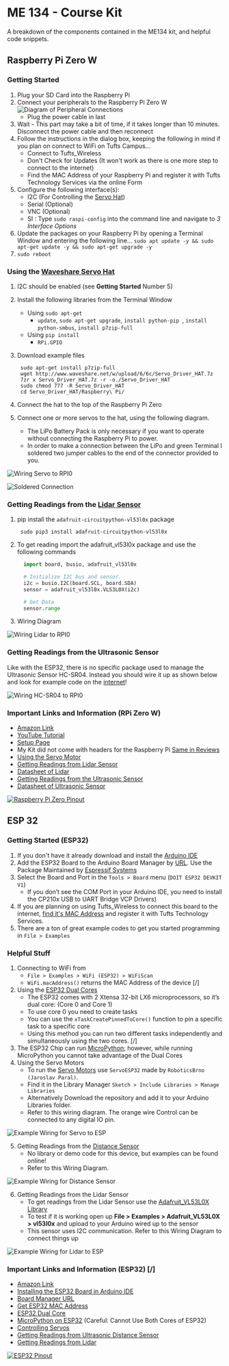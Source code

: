 # ME 134 - Course Kit

A breakdown of the components contained in the ME134 kit, and helpful code snippets.

## Raspberry Pi Zero W

### Getting Started

1. Plug your SD Card into the Raspberry Pi
2. Connect your peripherals to the Raspberry Pi Zero W ![Diagram of Peripheral Connections](./public/newDiagram.svg)
   * Plug the power cable in last
3. Wait - This part may take a bit of time, if it takes longer than 10 minutes. Disconnect the power cable and then reconnect
4. Follow the instructions in the dialog box, keeping the following in mind if you plan on connect to WiFi on Tufts Campus...
    * Connect to Tufts_Wireless
    * Don't Check for Updates (It won't work as there is one more step to connect to the internet)
    * Find the MAC Address of your Raspberry Pi and register it with Tufts Technology Services via the online Form
5. Configure the following interface(s):
    * I2C (For Controlling the [Servo Hat](https://www.waveshare.com/wiki/Servo_Driver_HAT))
    * Serial (Optional)
    * VNC (Optional)
    * SI : Type `sudo raspi-config` into the command line and navigate to *3 Interface Options*
6. Update the packages on your Raspberry Pi by opening a Terminal Window and entering the following line... `sudo apt update -y && sudo apt-get update -y && sudo apt-get upgrade -y`
7. `sudo reboot`

### Using the [Waveshare Servo Hat](https://www.waveshare.com/w/upload/1/1b/Servo_Driver_HAT_User_Manual_EN.pdf)

1. I2C should be enabled (see **Getting Started** Number 5)
2. Install the following libraries from the Terminal Window
    * Using `sudo apt-get`
      * `update`, `sudo apt-get upgrade`, `install python-pip `, `install python-smbus`, `install p7zip-full`
    * Using `pip install`
      * `RPi.GPIO`
3. Download example files

        sudo apt-get install p7zip-full
        wget http://www.waveshare.net/w/upload/6/6c/Servo_Driver_HAT.7z
        7zr x Servo_Driver_HAT.7z -r -o./Servo_Driver_HAT
        sudo chmod 777 -R Servo_Driver_HAT
        cd Servo_Driver_HAT/Raspberry\ Pi/

4. Connect the hat to the top of the Raspberry Pi Zero
5. Connect one or more servos to the hat, using the following diagram.
   * The LiPo Battery Pack is only necessary if you want to operate without connecting the Raspberry Pi to power.
   * In order to make a connection between the LiPo and green Terminal I soldered two jumper cables to the end of the connector provided to you.

![Wiring Servo to RPI0](./RPi0_W/WaveShareServoHat.svg)

![Soldered Connection](./RPi0_W/LiPo/solderedConnector.jpg)

### Getting Readings from the [Lidar Sensor](https://learn.adafruit.com/adafruit-vl53l0x-micro-lidar-distance-sensor-breakout/python-circuitpython)

1. pip install the `adafruit-circuitpython-vl53l0x` package

        sudo pip3 install adafruit-circuitpython-vl53l0x
2. To get reading import the adafruit_vl53l0x package and use the following commands

    ```python
      import board, busio, adafruit_vl53l0x

      # Initialize I2C bus and sensor.
      i2c = busio.I2C(board.SCL, board.SDA)
      sensor = adafruit_vl53l0x.VL53L0X(i2c)

      # Get Data
      sensor.range
    ```

3. Wiring Diagram
        
![Wiring Lidar to RPI0](./RPi0_W/RPI0LidarWiring_bb.svg)

### Getting Readings from the Ultrasonic Sensor

Like with the ESP32, there is no specific package used to manage the Ultrasonic Sensor HC-SR04. Instead you should wire it up as shown below and look for example code on the [internet](https://pimylifeup.com/raspberry-pi-distance-sensor/)!

![Wiring HC-SR04 to RPI0](./RPi0_W/RPI0UltrasonicWiring_bb.svg)

### Important Links and Information (RPi Zero W)

* [Amazon Link](https://www.amazon.com/Vilros-Raspberry-Starter-Power-Premium/dp/B0748MPQT4)
* [YouTube Tutorial](https://www.youtube.com/watch?v=Hdm26W9dHK0)
* [Setup Page](https://maker.pro/raspberry-pi/tutorial/how-to-get-started-with-the-raspberry-pi-zero-w)
* My Kit did not come with headers for the Raspberry Pi [Same in Reviews](https://www.amazon.com/Vilros-Raspberry-Kit-Premium-Essential-Accessories/dp/B0748NK116/ref=sr_1_5?crid=1KENGVI6UOIVY&dchild=1&keywords=pi+zero+w+kit&qid=1630359207&s=electronics&sprefix=pi+zero+w%2Celectronics%2C184&sr=1-5)
* [Using the Servo Motor](https://www.waveshare.com/w/upload/1/1b/Servo_Driver_HAT_User_Manual_EN.pdf)
* [Getting Readings from Lidar Sensor](https://learn.adafruit.com/adafruit-vl53l0x-micro-lidar-distance-sensor-breakout/python-circuitpython)
* [Datasheet of Lidar](https://cdn-learn.adafruit.com/assets/assets/000/037/547/original/en.DM00279086.pdf)
* [Getting Readings from the Ultrasonic Sensor](https://pimylifeup.com/raspberry-pi-distance-sensor/)
* [Datasheet of Ultrasonic Sensor](https://cdn.sparkfun.com/datasheets/Sensors/Proximity/HCSR04.pdf)

[![Raspberry Pi Zero Pinout](./public/raspberry-pi-pinout.png)](https://pinout.xyz/)

## ESP 32

### Getting Started (ESP32)

1. If you don't have it already download and install the [Arduino IDE](https://www.arduino.cc/en/software)
2. Add the ESP32 Board to the Arduino Board Manager by [URL](https://randomnerdtutorials.com/installing-the-esp32-board-in-arduino-ide-windows-instructions/). Use the Package Maintained by [Espressif Systems](https://dl.espressif.com/dl/package_esp32_index.json)
3. Select the Board and Port in the `Tools > Board` menu (`DOIT ESP32 DEVKIT V1`)
    * If you don’t see the COM Port in your Arduino IDE, you need to install the CP210x USB to UART Bridge VCP Drivers)
4. If you are planning on using Tufts_Wireless to connect this board to the internet, [find it's MAC Address](https://randomnerdtutorials.com/get-change-esp32-esp8266-mac-address-arduino/) and register it with Tufts Technology Services.
5. There are a ton of great example codes to get you started programming in `File > Examples`

### Helpful Stuff

1. Connecting to WiFi from
   * `File > Examples > WiFi (ESP32) > WiFiScan`
   * `WiFi.macAddress()` returns the MAC Address of the device [/]
2. Using the [ESP32 Dual Cores](https://randomnerdtutorials.com/esp32-dual-core-arduino-ide/)
   * The ESP32 comes with 2 Xtensa 32-bit LX6 microprocessors, so it’s dual core: (Core 0 and Core 1)
   * To use core 0 you need to create tasks
   * You can use the `xTaskCreatePinnedToCore()` function to pin a specific task to a specific core
   * Using this method you can run two different tasks independently and simultaneously using the two cores. [/]
3. The ESP32 Chip can run [MicroPython](https://docs.micropython.org/en/latest/esp32/tutorial/intro.html##powering-the-board); however, while running MicroPython you cannot take advantage of the Dual Cores
4. Using the Servo Motors
   * To run the [Servo Motors](https://dronebotworkshop.com/esp32-servo/) use `ServoESP32` made by `RoboticsBrno (Jaroslav Paral)`.
   * Find it in the Library Manager `Sketch > Include Libraries > Manage Libraries`
   * Alternatively Download the repository and add it to your Arduino Libraries folder.
   * Refer to this wiring diagram. The orange wire Control can be connected to any digital IO pin.

![Example Wiring for Servo to ESP](./ESP32/ESP32ServoWiring_bb.svg)

5. Getting Readings from the [Distance Sensor](https://www.sparkfun.com/products/15569)
   * No library or demo code for this device, but examples can be found online!
   * Refer to this Wiring Diagram.

![Example Wiring for Distance Sensor](./ESP32/ESP32DistanceSensorWiring_bb.svg)

6. Getting Readings from the Lidar Sensor
   * To get readings from the Lidar Sensor use the [Adafruit_VL53L0X Library](https://github.com/adafruit/Adafruit_VL53L0X)
   * To test if it is working open up **File > Examples > Adafruit_VL53L0X > vl53l0x** and upload to your Arduino wired up to the sensor
   * This sensor uses I2C communication. Refer to this Wiring Diagram to connect things up 

![Example Wiring for Lidar to ESP](./ESP32/ESP32LidarWiring_bb.svg)

### Important Links and Information (ESP32) [/]

* [Amazon Link](https://www.amazon.com/ESP32-WROOM-32-Development-ESP-32S-Bluetooth-Arduino/dp/B084KWNMM4)
* [Installing the ESP32 Board in Arduino IDE](https://randomnerdtutorials.com/installing-the-esp32-board-in-arduino-ide-windows-instructions/)
* [Board Manager URL](https://dl.espressif.com/dl/package_esp32_index.json)
* [Get ESP32 MAC Address](https://randomnerdtutorials.com/get-change-esp32-esp8266-mac-address-arduino/)
* [ESP32 Dual Core](https://randomnerdtutorials.com/esp32-dual-core-arduino-ide/)
* [MicroPython on ESP32](https://docs.micropython.org/en/latest/esp32/tutorial/intro.html##powering-the-board) (Careful: Cannot Use Both Cores of ESP32)
* [Controlling Servos](https://dronebotworkshop.com/esp32-servo/)
* [Getting Readings from Ultrasonic Distance Sensor](https://randomnerdtutorials.com/esp32-hc-sr04-ultrasonic-arduino/)
* [Getting Readings from Lidar](https://learn.adafruit.com/adafruit-vl53l0x-micro-lidar-distance-sensor-breakout/arduino-code)

[![ESP32 Pinout](./public/esp32DEVKIT.jpg)](https://randomnerdtutorials.com/esp32-pinout-reference-gpios/)
